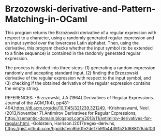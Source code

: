 # Brzozowski-derivative-and-Pattern-Matching-in-OCaml

 This program returns the Brzozowski derivative of a regular expression with respect to a character, 
  using a randomly generated regular expression and an input symbol over the lowercase Latin alphabet.
 Then, using the derivative, this program checks whether the input symbol (to be extended to a finite sequence) is contained in the randomly generated regular expression.

The process is divided into three steps:
(1) generating a random expression randomly and accepting standard input,
(2) finding the Brzozowski derivative of the regular expression with respect to the input symbol, and 
(3) checking if the obtained derivative of the regular expression contains the empty string.


REFERENCES:
-Brzozowski, J.A.(1964).Derivatives of Regular Expressions. Journal of the ACM,11(4), pp481-494,https://dl.acm.org/doi/10.1145/321239.321249,
-Krishnaswami, Neel.(2013,November 7).Antimirov Derivatives for Regular Expressions,
https://semantic-domain.blogspot.com/2013/11/antimirov-derivatives-for-regular.html,
-Goldstein, Harrison.(2017)regex-deriv.hs, https://gist.github.com/hgoldstein95/0fe2def7591b44391521d988f28abf03

